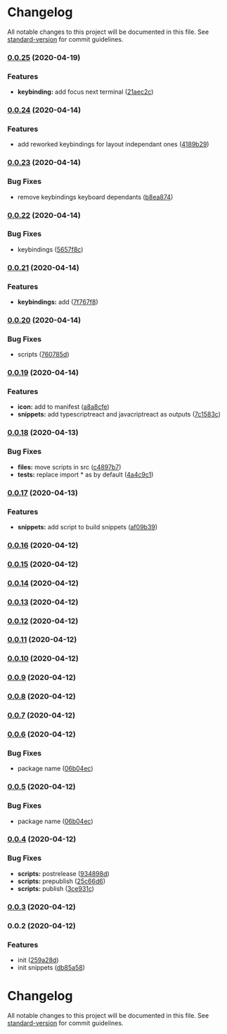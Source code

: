 # Changelog

All notable changes to this project will be documented in this file. See [standard-version](https://github.com/conventional-changelog/standard-version) for commit guidelines.

### [0.0.25](https://github.com/hyphaene/vscode-extension/compare/v0.0.24...v0.0.25) (2020-04-19)


### Features

* **keybinding:** add focus next terminal ([21aec2c](https://github.com/hyphaene/vscode-extension/commit/21aec2cbd42d1e1927ed8db49881161a6b1dcae0))

### [0.0.24](https://github.com/hyphaene/vscode-extension/compare/v0.0.23...v0.0.24) (2020-04-14)


### Features

* add reworked keybindings for layout independant ones ([4189b29](https://github.com/hyphaene/vscode-extension/commit/4189b29b51c5b702ef16b414148f167dd1d1f9e8))

### [0.0.23](https://github.com/hyphaene/vscode-extension/compare/v0.0.22...v0.0.23) (2020-04-14)


### Bug Fixes

* remove keybindings keyboard dependants ([b8ea874](https://github.com/hyphaene/vscode-extension/commit/b8ea874bb8fdece1286a693b9b08c7596e476565))

### [0.0.22](https://github.com/hyphaene/vscode-extension/compare/v0.0.21...v0.0.22) (2020-04-14)


### Bug Fixes

* keybindings ([5657f8c](https://github.com/hyphaene/vscode-extension/commit/5657f8c06db23616c3faa18980de66adfa0c3fbc))

### [0.0.21](https://github.com/hyphaene/vscode-extension/compare/v0.0.20...v0.0.21) (2020-04-14)


### Features

* **keybindings:** add ([7f767f8](https://github.com/hyphaene/vscode-extension/commit/7f767f872356883526b3acdb362e3b01e21b0184))

### [0.0.20](https://github.com/hyphaene/vscode-extension/compare/v0.0.19...v0.0.20) (2020-04-14)


### Bug Fixes

*  scripts ([760785d](https://github.com/hyphaene/vscode-extension/commit/760785d315e776bb557b7ee75a3df4b0b5856f29))

### [0.0.19](https://github.com/hyphaene/vscode-extension/compare/v0.0.18...v0.0.19) (2020-04-14)


### Features

* **icon:** add to manifest ([a8a8cfe](https://github.com/hyphaene/vscode-extension/commit/a8a8cfefeda415e825b3d0928fd32674e78dcf9e))
* **snippets:** add typescriptreact and javacriptreact as outputs ([7c1583c](https://github.com/hyphaene/vscode-extension/commit/7c1583c1b339595a7a61fb0622f3fb34d52c0b12))

### [0.0.18](https://github.com/hyphaene/vscode-extension/compare/v0.0.17...v0.0.18) (2020-04-13)


### Bug Fixes

* **files:** move scripts in src ([c4897b7](https://github.com/hyphaene/vscode-extension/commit/c4897b70e58959ffd60a71be606c1448fa115035))
* **tests:** replace import * as by default ([4a4c9c1](https://github.com/hyphaene/vscode-extension/commit/4a4c9c1d73e2816606fea62933f294e4e7b2a4ca))

### [0.0.17](https://github.com/hyphaene/vscode-extension/compare/v0.0.16...v0.0.17) (2020-04-13)


### Features

* **snippets:** add script to build snippets ([af09b39](https://github.com/hyphaene/vscode-extension/commit/af09b39342a2804cdabda026ec5d99dbcd7c24bc))

### [0.0.16](https://github.com/hyphaene/vscode-extension/compare/v0.0.15...v0.0.16) (2020-04-12)

### [0.0.15](https://github.com/hyphaene/vscode-extension/compare/v0.0.14...v0.0.15) (2020-04-12)

### [0.0.14](https://github.com/hyphaene/vscode-extension/compare/v0.0.13...v0.0.14) (2020-04-12)

### [0.0.13](https://github.com/hyphaene/vscode-extension/compare/v0.0.10...v0.0.13) (2020-04-12)

### [0.0.12](https://github.com/hyphaene/vscode-extension/compare/v0.0.10...v0.0.12) (2020-04-12)

### [0.0.11](https://github.com/hyphaene/vscode-extension/compare/v0.0.10...v0.0.11) (2020-04-12)

### [0.0.10](https://github.com/hyphaene/vscode-extension/compare/v0.0.9...v0.0.10) (2020-04-12)

### [0.0.9](https://github.com/hyphaene/vscode-extension/compare/v0.0.8...v0.0.9) (2020-04-12)

### [0.0.8](https://github.com/hyphaene/vscode-extension/compare/v0.0.7...v0.0.8) (2020-04-12)

### [0.0.7](https://github.com/hyphaene/vscode-extension/compare/v0.0.6...v0.0.7) (2020-04-12)

### [0.0.6](https://github.com/hyphaene/vscode-extension/compare/v0.0.4...v0.0.6) (2020-04-12)


### Bug Fixes

* package name ([06b04ec](https://github.com/hyphaene/vscode-extension/commit/06b04ecf2dc6561df0490ea9ad376aa3048e629e))

### [0.0.5](https://github.com/hyphaene/vscode-extension/compare/v0.0.4...v0.0.5) (2020-04-12)


### Bug Fixes

* package name ([06b04ec](https://github.com/hyphaene/vscode-extension/commit/06b04ecf2dc6561df0490ea9ad376aa3048e629e))

### [0.0.4](https://github.com/hyphaene/vscode-extension/compare/v0.0.3...v0.0.4) (2020-04-12)


### Bug Fixes

* **scripts:** postrelease ([934898d](https://github.com/hyphaene/vscode-extension/commit/934898d0d331496fec6576abca3f5e8e5b17c9c4))
* **scripts:** prepublish ([25c66d6](https://github.com/hyphaene/vscode-extension/commit/25c66d6209c4e8cd1c9e16c4e7f98ef33fd218f1))
* **scripts:** publish ([3ce931c](https://github.com/hyphaene/vscode-extension/commit/3ce931c593c8c8db5295f83f11d2575634455a87))

### [0.0.3](https://github.com/hyphaene/vscode-extension/compare/v0.0.2...v0.0.3) (2020-04-12)

### 0.0.2 (2020-04-12)


### Features

* init ([259a28d](https://github.com/hyphaene/vscode-extension/commit/259a28d8868793bc21d37985f7f02ae1fd38d625))
* init snippets ([db85a58](https://github.com/hyphaene/vscode-extension/commit/db85a58151b004f071b63d3b6c249e1975725bf3))

# Changelog

All notable changes to this project will be documented in this file. See [standard-version](https://github.com/conventional-changelog/standard-version) for commit guidelines.

